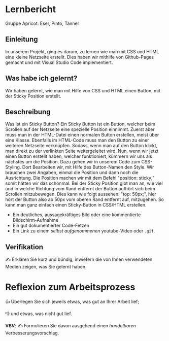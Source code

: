 # Lernbericht
 Gruppe Apricot: Eser, Pinto, Tanner
 

## Einleitung

In unserem Projekt, ging es darum, zu lernen wie man mit CSS und HTML eine kleine Netzseite erstellt. Dies haben wir mithilfe von Github-Pages gemacht und mit Visual Studio Code implementiert.  

## Was habe ich gelernt?

Wir haben gelernt, wie man mit Hilfe von CSS und HTML einen Button, mit der Sticky Position erstellt. 

## Beschreibung


Was ist ein Sticky Button? Ein Sticky Button ist ein Button, welcher beim Scrollen auf der Netzseite eine spezielle Position einnimmt. Zuerst aber muss man in der HTML-Datei einen normalen Button erstellen, meist über eine Klasse. Ebenfalls im HTML-Code muss man den Button zu einer weiteren Netzseite verknüpfen. Sodass, wenn man auf den Button klickt, man direkt zu der verlinkten Seite weitergeleitet wird. Nun, wenn wir jetzt einen Button erstellt haben, welcher funktioniert, kümmern wir uns als nächstes um die Position. Dazu gehen wir in unserem Code zum CSS-Styling. Dort Bearbeiten wir, mit Hilfe des Button-Namen den Style. Wir brauchen zwei Angaben, einmal die Position und dann noch die Ausrichtung. Die Position machen wir mit dem Befehl "position: sticky;" somit hätten wir das schonmal. Bei der Sticky Position gibt man an, wie viel und in welche Richtung vom Rand entfernt der Button aufhört sich beim Scrollen mitzubewegen. Dies kann wie folgt aussehen: "top: 50px;", hier hört der Button also ab 50px vom oberen Rand entfernt auf, mitzugehen. So kann man ganz einfach einen Sticky-Button in CSS/HTML erstellen.
  
* Ein deutliches, aussagekräftiges Bild oder eine kommentierte Bildschirm-Aufnahme
* Ein gut dokumentierter Code-Fetzen
* Ein Link zu einem *selbst aufgenommenen* youtube-Video oder `.gif`.

## Verifikation

✍️ Erklären Sie kurz und bündig, inwiefern die von Ihnen verwendeten Medien zeigen, was Sie gelernt haben.

# Reflexion zum Arbeitsprozess

👍 Überlegen Sie sich jeweils etwas, was gut an Ihrer Arbeit lief; 

👎 und etwas, was nicht gut lief.

**VBV**: ✍️ Formulieren Sie davon ausgehend einen *handelbaren* Verbesserungsvorschlag.
